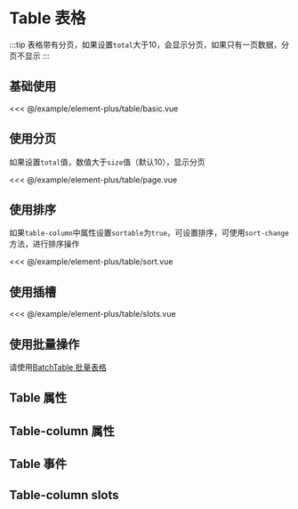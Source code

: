 # Table 表格

:::tip
  表格带有分页，如果设置`total`大于10，会显示分页，如果只有一页数据，分页不显示
:::

## 基础使用

<demo md src="table/basic">

<<< @/example/element-plus/table/basic.vue
</demo>

## 使用分页

如果设置`total`值，数值大于`size`值（默认10），显示分页

<demo md src="table/page">

<<< @/example/element-plus/table/page.vue
</demo>

## 使用排序

如果`table-column`中属性设置`sortable`为`true`，可设置排序，可使用`sort-change`方法，进行排序操作

<demo md src="table/sort">

<<< @/example/element-plus/table/sort.vue
</demo>

## 使用插槽

<demo md src="table/slots">

<<< @/example/element-plus/table/slots.vue
</demo>

## 使用批量操作

请使用[BatchTable 批量表格](batch-table.md)

## Table 属性

<v-table type="attrs" :data="[
  { attr :'table-column', dec: '表格列表', type: 'array', optional: '-', default: '[]' },
  { attr :'table-data', dec: '表格数据', type: 'array', optional: '-', default: '[]' },
  { attr :'modelValue / v-model', dec: '绑定的当前页数', type: 'number', optional: '-', default: 1 },
  { attr :'header-cell-style', dec: '表格头部样式', type: 'object', optional: '-', default: `{ background:'#f5f7fa', color:'#909399'}` },
  { attr :'total', dec: '数据的总条数', type: 'number', optional: '-', default: 9 },
  { attr :'size', dec: '每页显示的条数', type: 'number', optional: '-', default: 10 },
  { attr :'show-size', dec: '是否显示切换页码', type: 'boolean', optional: '-', default: false },
]" />

## Table-column 属性

<v-table type="attrs" :data="[
  { attr :'label', dec: '对应列的名字', type: 'string', optional: '-', default: '' },
  { attr :'prop', dec: '对应列的数据', type: 'string', optional: '-', default: '' },
  { attr :'width', dec: '对应列的宽度', type: 'string', optional: '-', default: '' },
  { attr :'minWidth', dec: '对应列的最小宽度', type: 'string', optional: '-', default: '' },
  { attr :'type', dec: '对应列的类型。 如果设置了selection则显示多选框, 如果设置了 expand 则显示为一个可展开的按钮', type: 'string', optional: 'selection / expand', default: '' },
  { attr :'sortable', dec: '对应列是否可以排序', type: 'boolean', optional: '-', default: 'false' },
  { attr :'show-overflow-tooltip', dec: '当内容过长被隐藏时显示 tooltip', type: 'boolean', optional: '-', default: 'true' },
  { attr :'fixed', dec: '列是否固定在左侧`left`或者右侧`right`, true 表示固定在左侧', type: 'string / boolean', optional: 'left / right /true', default: '' },
]" />

## Table 事件

<v-table type="event" :data="[
  { event :'current-change', dec: '当用户切换分页的触发该事件', callback: 'currengPage' },
  { event :'sort-change', dec: '点击排序触发', callback: '{ prop, order, sortType, currentPage, column, sortColumn }' },
]" />

## Table-column slots

<v-table type="slot" :data="[
  { name :'default', dec: '默认插槽', child: '-' },
  { name :'custom', dec: '自定义内容插槽', child: '-' },
  { name :'header', dec: '自定义表头插槽', child: '-' },
]" />
